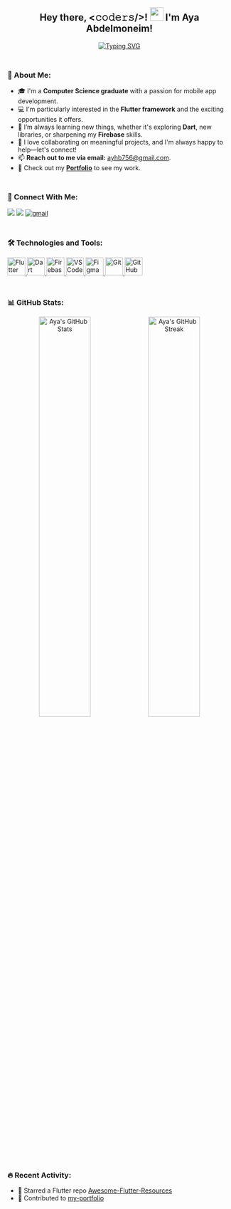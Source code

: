 <h2 align="center">Hey there, <𝚌𝚘𝚍𝚎𝚛𝚜/>! <img src="https://github.com/TheDudeThatCode/TheDudeThatCode/blob/master/Assets/Hi.gif" width="30px"> I'm Aya Abdelmoneim!</h2>

<p align="center">
  <a href="https://github.com/DenverCoder1/readme-typing-svg">
    <img src="https://readme-typing-svg.herokuapp.com?font=Fira+Code&weight=600&size=23&pause=1000&center=true&vCenter=true&color=f75c7e&&width=435&lines=Mobile+Flutter+Developer;Always+Learning+Something+New;Building+Innovative+Mobile+Apps" alt="Typing SVG">
  </a>
</p>
<img align="center" src="https://github.com/Govindv7555/Govindv7555/blob/main/49e76e0596857673c5c80c85b84394c1.gif" width= 75% height=10px>

### 🚀 About Me:
- 🎓 I'm a **Computer Science graduate** with a passion for mobile app development.
- 💻 I'm particularly interested in the **Flutter framework** and the exciting opportunities it offers.
- 🌱 I’m always learning new things, whether it's exploring **Dart**, new libraries, or sharpening my **Firebase** skills.
- 💬 I love collaborating on meaningful projects, and I'm always happy to help—let's connect!
- 📫 **Reach out to me via email:** [ayhb756@gmail.com](mailto:ayhb756@gmail.com).
- 👀 Check out my **[Portfolio](https://ayaabdelmoneim158.github.io/personal_portfolio-main/indexFlutter.html)** to see my work.


<img align="center" src="https://github.com/Govindv7555/Govindv7555/blob/main/49e76e0596857673c5c80c85b84394c1.gif" width= 50% height=10px>

### 🔗 Connect With Me:
<p align="left">
  <a href="https://www.linkedin.com/in/aya-elmoneim/" target="blank"><img src="https://img.shields.io/badge/Linkedin-0A66C2?logo=linkedin&logoColor=white"></a>
<a href="https://github.com/AyaAbdElmoneim158" target="blank"><img src="https://img.shields.io/badge/Github-010409?logo=Github&logoColor=white"></a>
<a href="ayhb756@gmail.com" target="_blank"><img src="https://img.shields.io/badge/Gmail-c14438?style=flat&logo=Gmail&logoColor=white" alt="gmail"></a>
</p>


<img align="center" src="https://github.com/Govindv7555/Govindv7555/blob/main/49e76e0596857673c5c80c85b84394c1.gif" width= 35% height=10px>

### 🛠️ Technologies and Tools:
<p align="left">
  <a href="https://flutter.dev" target="_blank">
    <img src="https://www.vectorlogo.zone/logos/flutterio/flutterio-icon.svg" alt="Flutter" width="40" height="40"/>
  </a>
  <a href="https://dart.dev" target="_blank">
    <img src="https://www.vectorlogo.zone/logos/dartlang/dartlang-icon.svg" alt="Dart" width="40" height="40"/>
  </a>
  <a href="https://firebase.google.com/" target="_blank">
    <img src="https://www.vectorlogo.zone/logos/firebase/firebase-icon.svg" alt="Firebase" width="40" height="40"/>
  </a>
  <a href="https://code.visualstudio.com/" target="_blank">
    <img src="https://www.vectorlogo.zone/logos/visualstudio_code/visualstudio_code-icon.svg" alt="VS Code" width="40" height="40"/>
  </a>
  <a href="https://www.figma.com/" target="_blank">
    <img src="https://www.vectorlogo.zone/logos/figma/figma-icon.svg" alt="Figma" width="40" height="40"/>
  </a>
  <a href="https://git-scm.com/" target="_blank">
    <img src="https://www.vectorlogo.zone/logos/git-scm/git-scm-icon.svg" alt="Git" width="40" height="40"/>
  </a>
  <a href="https://github.com/" target="_blank">
    <img src="https://www.vectorlogo.zone/logos/github/github-tile.svg" alt="GitHub" width="40" height="40"/>
  </a>
</p>

<img align="center" src="https://github.com/Govindv7555/Govindv7555/blob/main/49e76e0596857673c5c80c85b84394c1.gif" width= 25% height=10px>

### 📊 GitHub Stats:
<p align="center">
  <img src="https://github-readme-stats.vercel.app/api?username=AyaAbdElmoneim158&show_icons=true&theme=radical" alt="Aya's GitHub Stats" width="48%" />
  <img src="https://github-readme-streak-stats.herokuapp.com/?user=AyaAbdElmoneim158&theme=radical" alt="Aya's GitHub Streak" width="48%" />
</p>


<img align="center" src="https://github.com/Govindv7555/Govindv7555/blob/main/49e76e0596857673c5c80c85b84394c1.gif" width= 25% height=10px>

### 🔥 Recent Activity:
- 🌟 Starred a Flutter repo [Awesome-Flutter-Resources](https://github.com/Solido/awesome-flutter)
- 📝 Contributed to [my-portfolio](https://ayaabdelmoneim158.github.io/personal_portfolio-main/indexFlutter.html)



<img src="https://github.com/Govindv7555/Govindv7555/blob/main/49e76e0596857673c5c80c85b84394c1.gif" width="50%" height="10px" />
